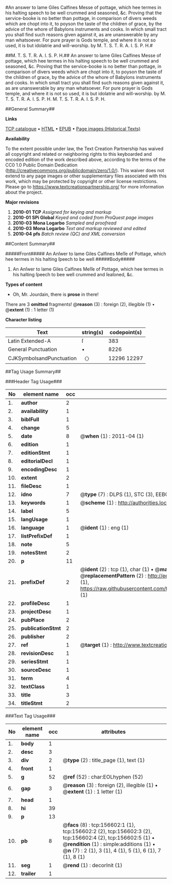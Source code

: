 #An answer to lame Giles Calfines Messe of pottage, which hee termes in his halting speech to be well crummed and seasoned, &c. Proving that the service-booke is no better than pottage, in comparison of divers weeds which are chopt into it, to poyson the taste of the children of grace, by the advice of the whore of Babylons instruments and cooks. In which small tract you shall find such reasons given against it, as are unanswerable by any man whatsoever. For pure prayer is Gods temple, and where it is not so used, it is but idolatrie and will-worship. by M. T. S. T. R. A. I. S. P. H.#

##M. T. S. T. R. A. I. S. P. H.##
An answer to lame Giles Calfines Messe of pottage, which hee termes in his halting speech to be well crummed and seasoned, &c. Proving that the service-booke is no better than pottage, in comparison of divers weeds which are chopt into it, to poyson the taste of the children of grace, by the advice of the whore of Babylons instruments and cooks. In which small tract you shall find such reasons given against it, as are unanswerable by any man whatsoever. For pure prayer is Gods temple, and where it is not so used, it is but idolatrie and will-worship. by M. T. S. T. R. A. I. S. P. H.
M. T. S. T. R. A. I. S. P. H.

##General Summary##

**Links**

[TCP catalogue](http://www.ota.ox.ac.uk/tcp/)  • 
[HTML](http://tei.it.ox.ac.uk/tcp/Texts-HTML/free/A87/A87167.html)  • 
[EPUB](http://tei.it.ox.ac.uk/tcp/Texts-EPUB/free/A87/A87167.epub) • 
[Page images (Historical Texts)](https://historicaltexts.jisc.ac.uk/eebo-99873563e)

**Availability**

To the extent possible under law, the Text Creation Partnership has waived all copyright and related or neighboring rights to this keyboarded and encoded edition of the work described above, according to the terms of the CC0 1.0 Public Domain Dedication (http://creativecommons.org/publicdomain/zero/1.0/). This waiver does not extend to any page images or other supplementary files associated with this work, which may be protected by copyright or other license restrictions. Please go to https://www.textcreationpartnership.org/ for more information about the project.

**Major revisions**

1. __2010-01__ __TCP__ *Assigned for keying and markup*
1. __2010-01__ __SPi Global__ *Keyed and coded from ProQuest page images*
1. __2010-03__ __Mona Logarbo__ *Sampled and proofread*
1. __2010-03__ __Mona Logarbo__ *Text and markup reviewed and edited*
1. __2010-04__ __pfs__ *Batch review (QC) and XML conversion*

##Content Summary##

#####Front#####
An Anſwer to lame Giles Calfines Meſſe of Pottage, which hee termes in his halting ſpeech to be well
#####Body#####

1. An Anſwer to lame Giles Calfines Meſſe of Pottage, which hee termes in his halting ſpeech to bee well crummed and ſeaſoned, &c.

**Types of content**

  * Oh, Mr. Jourdain, there is **prose** in there!

There are 3 **omitted** fragments! 
 @__reason__ (3) : foreign (2), illegible (1)  •  @__extent__ (1) : 1 letter (1)

**Character listing**


|Text|string(s)|codepoint(s)|
|---|---|---|
|Latin Extended-A|ſ|383|
|General Punctuation|•|8226|
|CJKSymbolsandPunctuation|〈〉|12296 12297|

##Tag Usage Summary##

###Header Tag Usage###

|No|element name|occ|attributes|
|---|---|---|---|
|1.|__author__|2||
|2.|__availability__|1||
|3.|__biblFull__|1||
|4.|__change__|5||
|5.|__date__|8| @__when__ (1) : 2011-04 (1)|
|6.|__edition__|1||
|7.|__editionStmt__|1||
|8.|__editorialDecl__|1||
|9.|__encodingDesc__|1||
|10.|__extent__|2||
|11.|__fileDesc__|1||
|12.|__idno__|7| @__type__ (7) : DLPS (1), STC (3), EEBO-CITATION (1), PROQUEST (1), VID (1)|
|13.|__keywords__|1| @__scheme__ (1) : http://authorities.loc.gov/ (1)|
|14.|__label__|5||
|15.|__langUsage__|1||
|16.|__language__|1| @__ident__ (1) : eng (1)|
|17.|__listPrefixDef__|1||
|18.|__note__|5||
|19.|__notesStmt__|2||
|20.|__p__|11||
|21.|__prefixDef__|2| @__ident__ (2) : tcp (1), char (1)  •  @__matchPattern__ (2) : ([0-9\-]+):([0-9IVX]+) (1), (.+) (1)  •  @__replacementPattern__ (2) : http://eebo.chadwyck.com/downloadtiff?vid=$1&page=$2 (1), https://raw.githubusercontent.com/textcreationpartnership/Texts/master/tcpchars.xml#$1 (1)|
|22.|__profileDesc__|1||
|23.|__projectDesc__|1||
|24.|__pubPlace__|2||
|25.|__publicationStmt__|2||
|26.|__publisher__|2||
|27.|__ref__|1| @__target__ (1) : http://www.textcreationpartnership.org/docs/. (1)|
|28.|__revisionDesc__|1||
|29.|__seriesStmt__|1||
|30.|__sourceDesc__|1||
|31.|__term__|4||
|32.|__textClass__|1||
|33.|__title__|3||
|34.|__titleStmt__|2||


###Text Tag Usage###

|No|element name|occ|attributes|
|---|---|---|---|
|1.|__body__|1||
|2.|__desc__|3||
|3.|__div__|2| @__type__ (2) : title_page (1), text (1)|
|4.|__front__|1||
|5.|__g__|52| @__ref__ (52) : char:EOLhyphen (52)|
|6.|__gap__|3| @__reason__ (3) : foreign (2), illegible (1)  •  @__extent__ (1) : 1 letter (1)|
|7.|__head__|1||
|8.|__hi__|39||
|9.|__p__|13||
|10.|__pb__|8| @__facs__ (8) : tcp:156602:1 (1), tcp:156602:2 (2), tcp:156602:3 (2), tcp:156602:4 (2), tcp:156602:5 (1)  •  @__rendition__ (1) : simple:additions (1)  •  @__n__ (7) : 2 (1), 3 (1), 4 (1), 5 (1), 6 (1), 7 (1), 8 (1)|
|11.|__seg__|1| @__rend__ (1) : decorInit (1)|
|12.|__trailer__|1||
